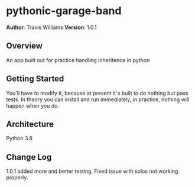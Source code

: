 # pythonic-garage-band

**Author**: Travis Williams
**Version**: 1.0.1 

## Overview
An app built out for practice handling inheritence in python

## Getting Started
You'll have to modify it, because at present it's built to do nothing but pass tests.   In theory you can install and run immediately, in practice, nothing will happen when you do.

## Architecture
Python 3.8 

## Change Log
1.0.1 added more and better testing.   Fixed issue with solos not working properly.